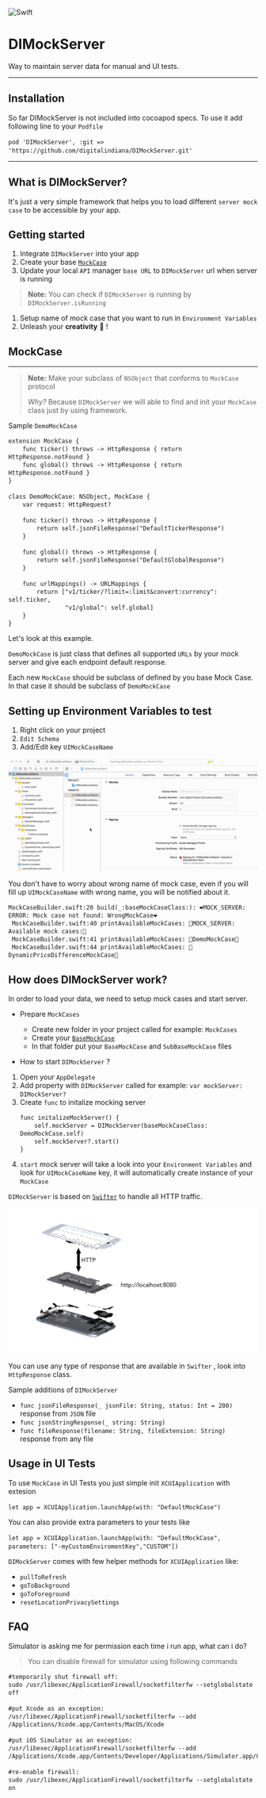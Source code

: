 ![Swift](https://img.shields.io/badge/Swift-3.x-4BC51D.svg?style=flat)

DIMockServer
===================

Way to maintain server data for manual and UI tests.

----------

Installation
-----

So far DIMockServer is not included into cocoapod specs.
To use it add following line to your `Podfile`

`pod 'DIMockServer', :git => 'https://github.com/digitalindiana/DIMockServer.git'`

----------

What is DIMockServer?
-----
It's just a very simple framework that helps you to load different `server mock case` to be accessible by your app.

Getting started
-----

1. Integrate `DIMockServer` into your app
1. Create your base [`MockCase`](#mockcase) 
1. Update your local `API` manager `base URL` to `DIMockServer` url when server is running
> **Note:**  You can check if `DIMockServer` is running by `DIMockServer.isRunning` 

1. Setup name of mock case that you want to run in `Environment Variables`
1. Unleash your **creativity** 🎉  ! 

## MockCase 
-----
> **Note:** Make your subclass of `NSObject` that conforms to `MockCase` protocol
>
>*Why?* Because `DIMockServer` we will able to find and init your `MockCase` class just by using framework.
 
Sample `DemoMockCase`
```
extension MockCase {
    func ticker() throws -> HttpResponse { return HttpResponse.notFound }
    func global() throws -> HttpResponse { return HttpResponse.notFound }
}

class DemoMockCase: NSObject, MockCase {
    var request: HttpRequest?
    
    func ticker() throws -> HttpResponse {
        return self.jsonFileResponse("DefaultTickerResponse")
    }

    func global() throws -> HttpResponse {
        return self.jsonFileResponse("DefaultGlobalResponse")
    }

    func urlMappings() -> URLMappings {
        return ["v1/ticker/?limit=:limit&convert:currency": self.ticker,
                "v1/global": self.global]
    }
}
```

Let's look at this example.

`DemoMockCase` is just class that defines all supported `URLs` by your mock server and give each endpoint default response.

Each new `MockCase` should be subclass of defined by you base Mock Case. 
In that case it should be subclass of `DemoMockCase`

Setting up Environment Variables to test
----
1. Right click on your project
1. `Edit Schema`
1. Add/Edit key `UIMockCaseName` 

![Setting Environment Variables](https://raw.githubusercontent.com/digitalindiana/DIMockServer/master/Resources/enviroment_variable.gif)

You don't have to worry about wrong name of mock case, even if you will fill up `UIMockCaseName` with wrong name, you will be notified about it.

``` 
MockCaseBuilder.swift:20 build(_:baseMockCaseClass:): ❤️MOCK_SERVER: ERROR: Mock case not found: WrongMockCase❤️
 MockCaseBuilder.swift:40 printAvailableMockCases: 💙MOCK_SERVER: Available mock cases:💙
 MockCaseBuilder.swift:41 printAvailableMockCases: 💙DemoMockCase💙
 MockCaseBuilder.swift:44 printAvailableMockCases: 💙DynamicPriceDifferenceMockCase💙
```

How does DIMockServer work?
-----
In order to load your data, we need to setup mock cases and start server. 

* Prepare `MockCases`
	* Create new folder in your project called for example: `MockCases` 
	* Create your [`BaseMockCase`](#mockcase) 
	* In that folder put your `BaseMockCase`  and `SubBaseMockCase` files

* How to start `DIMockServer` ?
1. Open your `AppDelegate` 
1. Add property with `DIMockServer` called for example:
 `var mockServer: DIMockServer?`
1. Create `func` to initalize mocking server
	```
	func initalizeMockServer() {
		self.mockServer = DIMockServer(baseMockCaseClass: DemoMockCase.self)
        self.mockServer?.start()
	}
	
	```
1. `start` mock server will take a look into your `Environment Variables` and look for `UIMockCaseName` key, it will automatically create instance of your `MockCase` 

`DIMockServer` is based on [`Swifter`](https://github.com/httpswift/swifter) to handle all HTTP traffic. 

![Setting Environment Variables](https://raw.githubusercontent.com/digitalindiana/DIMockServer/master/Resources/mock_server.png)

You can use any type of response that are available in `Swifter` , look into `HttpResponse` class. 

Sample additions of `DIMockServer` 
- `func jsonFileResponse(_ jsonFile: String, status: Int = 200)`  response from `JSON` file 
- `func jsonStringResponse(_ string: String) `
- `func fileResponse(filename: String, fileExtension: String)` response from any file 

Usage in UI Tests
----
To use `MockCase` in UI Tests you just simple init `XCUIApplication` with extesion

`let app = XCUIApplication.launchApp(with: "DefaultMockCase")`

You can also provide extra parameters to your tests like 

`let app = XCUIApplication.launchApp(with: "DefaultMockCase", parameters: ["-myCustomEnviromentKey","CUSTOM"])`

`DIMockServer` comes with few helper methods for `XCUIApplication` like:
- `pullToRefresh`
- `goToBackground`
- `goToForeground`
- `resetLocationPrivacySettings`

FAQ
----

Simulator is asking me for permission each time i run app, what can i do?

>You can disable firewall for simulator using following commands

```
#temporarily shut firewall off:
sudo /usr/libexec/ApplicationFirewall/socketfilterfw --setglobalstate off
	
#put Xcode as an exception:
/usr/libexec/ApplicationFirewall/socketfilterfw --add /Applications/Xcode.app/Contents/MacOS/Xcode

#put iOS Simulator as an exception:
/usr/libexec/ApplicationFirewall/socketfilterfw --add /Applications/Xcode.app/Contents/Developer/Applications/Simulator.app/Contents/MacOS/Simulator

#re-enable firewall:
sudo /usr/libexec/ApplicationFirewall/socketfilterfw --setglobalstate on
```
